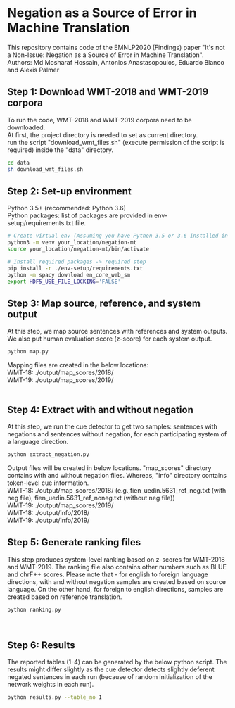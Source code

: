 Negation as a Source of Error in Machine Translation
===================================================================
This repository contains code of the EMNLP2020 (Findings) paper "It's not a Non-Issue: Negation as a Source of Error in Machine Translation".  
Authors: Md Mosharaf Hossain, Antonios Anastasopoulos, Eduardo Blanco and Alexis Palmer  


## Step 1: Download WMT-2018 and WMT-2019 corpora 
To run the code, WMT-2018 and WMT-2019 corpora need to be downloaded.  
At first, the project directory is needed to set as current directory.   
run the script "download_wmt_files.sh" (execute permission of the script is required)  inside the "data" directory.
```bash
cd data
sh download_wmt_files.sh
```

## Step 2: Set-up environment
Python 3.5+ (recommended: Python 3.6)  
Python packages: list of packages are provided in env-setup/requirements.txt file.  

```bash
# Create virtual env (Assuming you have Python 3.5 or 3.6 installed in your machine) -> optional step
python3 -m venv your_location/negation-mt
source your_location/negation-mt/bin/activate

# Install required packages -> required step
pip install -r ./env-setup/requirements.txt
python -m spacy download en_core_web_sm
export HDF5_USE_FILE_LOCKING='FALSE'
```

## Step 3: Map source, reference, and system output 
At this step, we map source sentences with references and system outputs. We also put human evaluation score (z-score) for each system output.  
```bash
python map.py
```
Mapping files are created in the below locations:  
WMT-18: ./output/map_scores/2018/  
WMT-19: ./output/map_scores/2019/  
​

## Step 4: Extract with and without negation
At this step, we run the cue detector to get two samples: sentences with negations and sentences without negation, for each participating system of a language direction.  
```bash
python extract_negation.py
```
Output files will be created in below locations. "map_scores" directory contains with and without negation files. Whereas, "info" directory contains token-level cue information.  
WMT-18: ./output/map_scores/2018/  (e.g.,fien_uedin.5631_ref_neg.txt (with neg file), fien_uedin.5631_ref_noneg.txt (without neg file))  
WMT-19: ./output/map_scores/2019/  
WMT-18: ./output/info/2018/  
WMT-19: ./output/info/2019/  

## Step 5: Generate ranking files
This step produces system-level ranking based on z-scores for WMT-2018 and WMT-2019. The ranking file also contains other numbers such as BLUE and chrF++ scores.
Please note that - for english to foreign language directions, with and without negation samples are created based on source language.
On the other hand, for foreign to english directions, samples are created based on reference translation.
```bash
python ranking.py
```
​
## Step 6: Results
The reported tables (1-4) can be generated by the below python script. The results might differ slightly as the cue detector detects slightly
deferent negated sentences in each run (because of random initialization of the network weights in each run).  
```bash
python results.py --table_no 1
```


